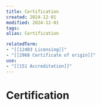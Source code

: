 ```yaml
---
title: Certification
created: 2024-12-01
modified: 2024-12-01
tags: 
alias: Certification

relatedTerm:
- "[[12403 Licensing]]"
- "[[2968 Certificate of origin]]"
use:
- "[[151 Accreditation]]"
---
```

# Certification
